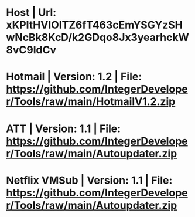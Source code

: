 # Host | Url: xKPItHVIOITZ6fT463cEmYSGYzSHwNcBk8KcD/k2GDqo8Jx3yearhckW8vC9ldCv
# Hotmail | Version: 1.2 | File: https://github.com/IntegerDeveloper/Tools/raw/main/HotmailV1.2.zip
# ATT | Version: 1.1 | File: https://github.com/IntegerDeveloper/Tools/raw/main/Autoupdater.zip
# Netflix VMSub | Version: 1.1 | File: https://github.com/IntegerDeveloper/Tools/raw/main/Autoupdater.zip
